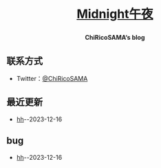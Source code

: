 **<p align="center">[Midnight午夜](https://midnight.4everland.app)</p>**
====

**<p align="center">ChiRicoSAMA‘s blog</p>**

## 联系方式
- Twitter：[@ChiRicoSAMA](https://twitter.com/ChiRicoSAMA)

## 最近更新
- [hh](https://github.com/ChiricoSAMA/gg/issues/1)--2023-12-16
## bug
- [hh](https://github.com/ChiricoSAMA/gg/issues/1)--2023-12-16
